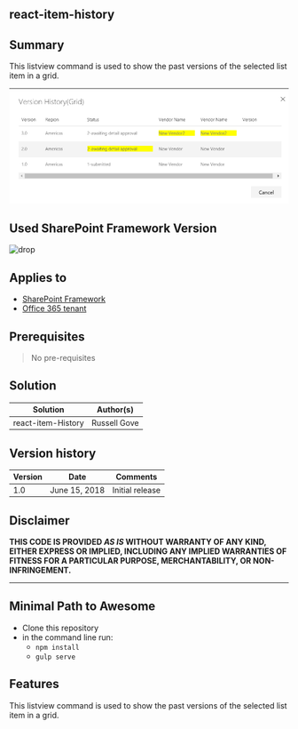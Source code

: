 ## react-item-history

## Summary
This listview command is used to show the past versions of the selected list item in a grid.

![Item History](./capture.png)

## Used SharePoint Framework Version 
![drop](https://img.shields.io/badge/version-GA-green.svg)

## Applies to

* [SharePoint Framework](https:/dev.office.com/sharepoint)
* [Office 365 tenant](https://dev.office.com/sharepoint/docs/spfx/set-up-your-development-environment)

## Prerequisites
 
> No pre-requisites

## Solution

Solution|Author(s)
--------|---------
react-item-History|Russell Gove


## Version history

Version|Date|Comments
-------|----|--------
1.0|June 15, 2018|Initial release

## Disclaimer
**THIS CODE IS PROVIDED *AS IS* WITHOUT WARRANTY OF ANY KIND, EITHER EXPRESS OR IMPLIED, INCLUDING ANY IMPLIED WARRANTIES OF FITNESS FOR A PARTICULAR PURPOSE, MERCHANTABILITY, OR NON-INFRINGEMENT.**

---

## Minimal Path to Awesome

- Clone this repository
- in the command line run:
  - `npm install`
  - `gulp serve`

## Features
This listview command is used to show the past versions of the selected list item in a grid.

